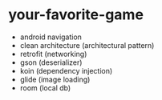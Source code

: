 # your-favorite-game

-  android navigation
-  clean architecture (architectural pattern)
-  retrofit (networking)
-  gson (deserializer)
-  koin (dependency injection)
-  glide (image loading)
-  room (local db)